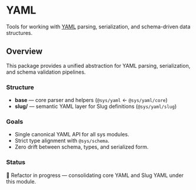 # YAML
Tools for working with [YAML](https://yaml.org/spec/1.2.2/) parsing, serialization, and schema-driven data structures.

## Overview
This package provides a unified abstraction for YAML parsing, serialization, and schema validation pipelines.

### Structure
- **base** — core parser and helpers (`@sys/yaml` ← `@sys/yaml/core`)
- **slug/** — semantic YAML layer for Slug definitions (`@sys/yaml/slug`)

### Goals
- Single canonical YAML API for all sys modules.
- Strict type alignment with `@sys/schema`.
- Zero drift between schema, types, and serialized form.

### Status
🐷 Refactor in progress — consolidating core YAML and Slug YAML under this module.
